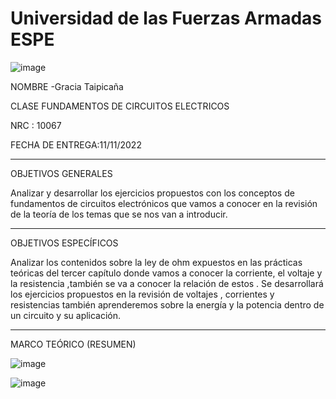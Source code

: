 #  Universidad de las Fuerzas Armadas ESPE 
![image](https://user-images.githubusercontent.com/116777044/202016407-18b0d053-a4bb-4284-897d-d0194c0aadcc.png)

NOMBRE -Gracia Taipicaña

CLASE FUNDAMENTOS DE CIRCUITOS ELECTRICOS

NRC : 10067

FECHA DE ENTREGA:11/11/2022

----------------------------------------------------------------------------------------------------------------------
OBJETIVOS GENERALES

Analizar y desarrollar los ejercicios propuestos con los conceptos  de fundamentos de circuitos electrónicos que vamos a conocer en la revisión de la teoría de los temas que se nos van a introducir.

-------------------------------------------------------------------------------------------------------------------------------------------------------------
OBJETIVOS ESPECÍFICOS

Analizar los contenidos sobre la ley de ohm expuestos en las prácticas teóricas del tercer capítulo donde vamos a conocer la corriente, el voltaje y la resistencia ,también se va a conocer la relación de estos  .
 Se desarrollará los ejercicios propuestos en la revisión de voltajes , corrientes y resistencias también aprenderemos sobre la energía y la potencia dentro de un circuito y su aplicación.

----------------------------------------------------------------------------------------------------------------------------------------------------------------------
MARCO TEÓRICO (RESUMEN)

![image](https://user-images.githubusercontent.com/116777044/202189089-f4f70b3d-5e15-411b-8e3b-9e1c927bbdf6.png)

![image](https://user-images.githubusercontent.com/116777044/202189129-3d6f8c53-0766-4719-a648-cb3612331832.png)



